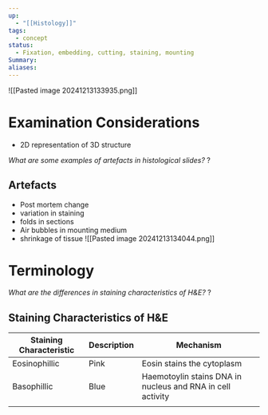 ```yaml
---
up:
  - "[[Histology]]"
tags:
  - concept
status:
  - Fixation, embedding, cutting, staining, mounting
Summary: 
aliases:
---
```

![[Pasted image 20241213133935.png]]

# Examination Considerations
- 2D representation of 3D structure

*What are some examples of artefacts in histological slides?*
?
## Artefacts
- Post mortem change
- variation in staining
- folds in sections
- Air bubbles in mounting medium
- shrinkage of tissue
![[Pasted image 20241213134044.png]]
# Terminology

*What are the differences in staining characteristics of H&E?*
?
## Staining Characteristics of H&E

| Staining Characteristic | Description | Mechanism                                                  |
| ----------------------- | ----------- | ---------------------------------------------------------- |
| Eosinophillic           | Pink        | Eosin stains the cytoplasm                                 |
| Basophillic             | Blue        | Haemotoylin stains DNA in nucleus and RNA in cell activity |
|                         |             |                                                            |
